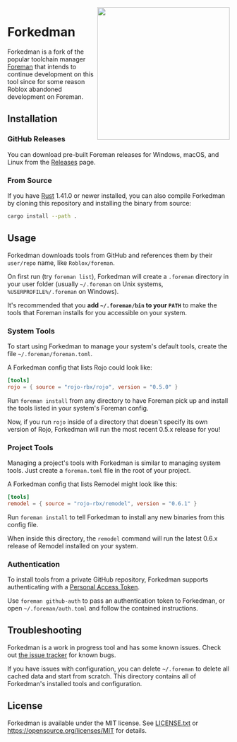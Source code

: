 <img align="right" width="300" src="foreman.png" />

# Forkedman
Forkedman is a fork of the popular toolchain manager [Foreman](https://github.com/Roblox/foreman) that intends to continue development on this tool since for some reason Roblox abandoned development on Foreman.

## Installation

### GitHub Releases
You can download pre-built Foreman releases for Windows, macOS, and Linux from the [Releases](https://github.com/Roblox/foreman/releases) page.

### From Source
If you have [Rust](https://www.rust-lang.org/) 1.41.0 or newer installed, you can also compile Forkedman by cloning this repository and installing the binary from source:

```bash
cargo install --path .
```

## Usage
Forkedman downloads tools from GitHub and references them by their `user/repo` name, like `Roblox/foreman`.

On first run (try `foreman list`), Forkedman will create a `.foreman` directory in your user folder (usually `~/.foreman` on Unix systems, `%USERPROFILE%/.foreman` on Windows).

It's recommended that you **add `~/.foreman/bin` to your `PATH`** to make the tools that Foreman installs for you accessible on your system.

### System Tools
To start using Forkedman to manage your system's default tools, create the file `~/.foreman/foreman.toml`.

A Forkedman config that lists Rojo could look like:

```toml
[tools]
rojo = { source = "rojo-rbx/rojo", version = "0.5.0" }
```

Run `foreman install` from any directory to have Foreman pick up and install the tools listed in your system's Foreman config.

Now, if you run `rojo` inside of a directory that doesn't specify its own version of Rojo, Forkedman will run the most recent 0.5.x release for you!

### Project Tools
Managing a project's tools with Forkedman is similar to managing system tools. Just create a `foreman.toml` file in the root of your project.

A Forkedman config that lists Remodel might look like this:

```toml
[tools]
remodel = { source = "rojo-rbx/remodel", version = "0.6.1" }
```

Run `foreman install` to tell Forkedman to install any new binaries from this config file.

When inside this directory, the `remodel` command will run the latest 0.6.x release of Remodel installed on your system.

### Authentication
To install tools from a private GitHub repository, Forkedman supports authenticating with a [Personal Access Token](https://help.github.com/en/github/authenticating-to-github/creating-a-personal-access-token-for-the-command-line).

Use `foreman github-auth` to pass an authentication token to Forkedman, or open `~/.foreman/auth.toml` and follow the contained instructions.

## Troubleshooting
Forkedman is a work in progress tool and has some known issues. Check out [the issue tracker](https://github.com/Roblox/foreman/issues) for known bugs.

If you have issues with configuration, you can delete `~/.foreman` to delete all cached data and start from scratch. This directory contains all of Forkedman's installed tools and configuration.

## License
Forkedman is available under the MIT license. See [LICENSE.txt](LICENSE.txt) or <https://opensource.org/licenses/MIT> for details.